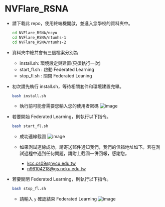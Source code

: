# NVFlare_RSNA

- 請下載此 repo，使用終端機開啟，並進入您學校的資料夾中。

	```bash
	cd NVFlare_RSNA/ncyu
	cd NVFlare_RSNA/ntunhs-1
    cd NVFlare_RSNA/ntunhs-2
	```

- 資料夾中總共會有三個檔案分別為
    - install.sh: 環境設定與建置(只須執行一次)
    - start_fl.sh : 啟動 Federated Learning
    - stop_fl.sh : 關閉 Federated Leaning
- 初次請先執行 install.sh，等待相關套件和環境建置完畢。
    
    ```bash
    bash install.sh
    ```
    - 執行前可能會需要您輸入您的使用者密碼
      ![image](https://github.com/MingChin-Kao/NVFlare_RSNA/blob/main/screenshot/need_pwd.png)
    
- 若要開始 Federated Learning，則執行以下指令。
    
    ```bash
    bash start_fl.sh
    ```
    
    - 成功連線截圖
      ![image](https://github.com/MingChin-Kao/NVFlare_RSNA/blob/main/screenshot/connect_success.png)
        
    - 如果測試連線成功，請寄送郵件通知我們，我們的信箱地址如下。若在測試過程中遇到任何問題，請附上截圖一併回報，感謝您。
        - kcc.cs09@nycu.edu.tw
        - n96104218@gs.ncku.edu.tw
- 若要關閉 Federated Learning，則執行以下指令。
    
    ```bash
    bash stop_fl.sh
    ```
    - 請輸入 `y` 確認結束 Federated Learning
      ![image](https://github.com/MingChin-Kao/NVFlare_RSNA/blob/main/screenshot/stop_fl.png)
